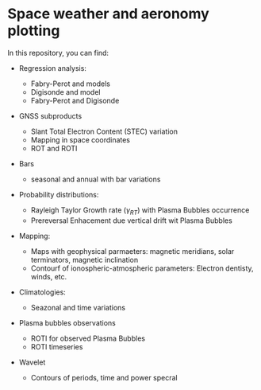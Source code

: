# Space weather and aeronomy plotting

In this repository, you can find:

- Regression analysis:
  - Fabry-Perot and models
  - Digisonde and model
  - Fabry-Perot and Digisonde

- GNSS subproducts
  - Slant Total Electron Content (STEC) variation
  - Mapping in space coordinates
  - ROT and ROTI

- Bars
  - seasonal and annual with bar variations 

- Probability distributions:
  - Rayleigh Taylor Growth rate ($\gamma_{RT}$) with Plasma Bubbles occurrence
  - Prereversal Enhacement due vertical drift wit Plasma Bubbles

- Mapping:
  - Maps with geophysical parmaeters: magnetic meridians, solar terminators, magnetic inclination
  - Contourf of ionospheric-atmospheric parameters: Electron dentisty, winds, etc.

- Climatologies:
  - Seazonal and time variations

- Plasma bubbles observations
    - ROTI for observed Plasma Bubbles 
    - ROTI timeseries 
    
- Wavelet 
    - Contours of periods, time and power specral